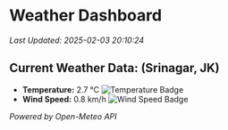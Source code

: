 
# Weather Dashboard

_Last Updated: 2025-02-03 20:10:24_

## Current Weather Data: (Srinagar, JK)
- **Temperature:** 2.7 °C ![Temperature Badge](https://img.shields.io/badge/Temperature-Low%20Temp-blue)
- **Wind Speed:** 0.8 km/h ![Wind Speed Badge](https://img.shields.io/badge/Wind%20Speed-Light%20Wind-blue)

*Powered by Open-Meteo API*
